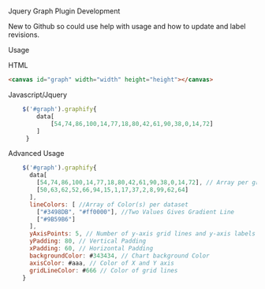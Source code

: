 # 

Jquery Graph Plugin Development

New to Github so could use help with usage and how to update and label revisions.

Usage 

HTML
```HTML
<canvas id="graph" width="width" height="height"></canvas>
```
  
Javascript/Jquery
```JAVASCRIPT
    $('#graph').graphify{
        data[
            [54,74,86,100,14,77,18,80,42,61,90,38,0,14,72]
        ]
     }
  ```


Advanced Usage
```JAVASCRIPT
    $('#graph').graphify{
      data[
        [54,74,86,100,14,77,18,80,42,61,90,38,0,14,72], // Array per graph
        [50,63,62,52,66,94,15,1,17,37,2,8,99,62,64]
      ],
      lineColors: [ //Array of Color(s) per dataset
        ["#3498DB", "#ff0000"], //Two Values Gives Gradient Line
        ["#9B59B6"] 
      ],
      yAxisPoints: 5, // Number of y-axis grid lines and y-axis labels
      yPadding: 80, // Vertical Padding
      xPadding: 60, // Horizontal Padding
      backgroundColor: #343434, // Chart background Color
      axisColor: #aaa, // Color of X and Y axis 
      gridLineColor: #666 // Color of grid lines
    }
   ```

